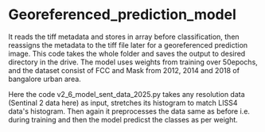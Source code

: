 # Georeferenced_prediction_model
It reads the tiff metadata and stores in array before classification, then reassigns the metadata to the tiff file later for a georeferenced prediction image. This code takes the whole folder and saves the output to desired directory in the drive.
The model uses weights from training over 50epochs, and the dataset consist of FCC and Mask from 2012, 2014 and 2018 of bangalore urban area. 

Here the code v2_6_model_sent_data_2025.py takes any resolution data (Sentinal 2 data here) as input, stretches its histogram to match LISS4 data's histogram. Then again it preprocesses the data same as before i.e. during training and then the model predicst the classes as per weight.
